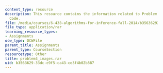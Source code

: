 ```yaml
---
content_type: resource
description: This resource contains the information related to Problem 3 Solution
  Code.
file: /media/courses/6-438-algorithms-for-inference-fall-2014/b356362933dce9f5ca43ce3f4b02b887_problem4_images.rar
file_type: application/rar
learning_resource_types:
- Assignments
ocw_type: OCWFile
parent_title: Assignments
parent_type: CourseSection
resourcetype: Other
title: problem4_images.rar
uid: b3563629-33dc-e9f5-ca43-ce3f4b02b887
---
```

